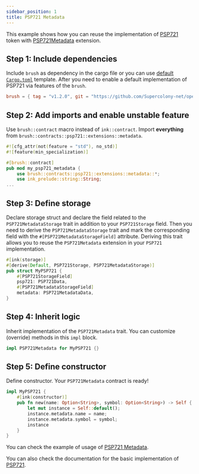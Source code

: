 ```yaml
---
sidebar_position: 1
title: PSP721 Metadata
---
```


This example shows how you can reuse the implementation of [PSP721](https://github.com/Supercolony-net/openbrush-contracts/tree/main/contracts/token/psp721) token with [PSP721Metadata](https://github.com/Supercolony-net/openbrush-contracts/tree/main/contracts/token/psp721/src/extensions/metadata.rs) extension.

## Step 1: Include dependencies

Include `brush` as dependency in the cargo file or you can use [default `Cargo.toml`](/smart-contracts/overview#the-default-toml-of-your-project-with-openbrush) template.
After you need to enable a default implementation of PSP721 via features of the `brush`.

```toml
brush = { tag = "v1.2.0", git = "https://github.com/Supercolony-net/openbrush-contracts", default-features = false, features = ["psp721"] }
```

## Step 2: Add imports and enable unstable feature

Use `brush::contract` macro instead of `ink::contract`. Import **everything** from `brush::contracts::psp721::extensions::metadata`.

```rust
#![cfg_attr(not(feature = "std"), no_std)]
#![feature(min_specialization)]

#[brush::contract]
pub mod my_psp721_metadata {
    use brush::contracts::psp721::extensions::metadata::*;
    use ink_prelude::string::String;
...
```

## Step 3: Define storage

Declare storage struct and declare the field related to the `PSP721MetadataStorage` trait in addition to your `PSP721Storage` field. Then you need to derive the `PSP721MetadataStorage` trait and mark the corresponding field with the `#[PSP721MetadataStorageField]` attribute. Deriving this trait allows you to reuse the `PSP721Metadata` extension in your `PSP721` implementation.

```rust
#[ink(storage)]
#[derive(Default, PSP721Storage, PSP721MetadataStorage)]
pub struct MyPSP721 {
    #[PSP721StorageField]
    psp721: PSP721Data,
    #[PSP721MetadataStorageField]
    metadata: PSP721MetadataData,
}
```

## Step 4: Inherit logic

Inherit implementation of the `PSP721Metadata` trait. You can customize (override) methods in this `impl` block.

```rust
impl PSP721Metadata for MyPSP721 {}
```

## Step 5: Define constructor

Define constructor. Your `PSP721Metadata` contract is ready!

```rust
impl MyPSP721 {
    #[ink(constructor)]
    pub fn new(name: Option<String>, symbol: Option<String>) -> Self {
        let mut instance = Self::default();
        instance.metadata.name = name;
        instance.metadata.symbol = symbol;
        instance
    }
}
```

You can check the example of usage of [PSP721 Metadata](https://github.com/Supercolony-net/openbrush-contracts/tree/main/examples/psp721_extensions/metadata).

You can also check the documentation for the basic implementation of [PSP721](/smart-contracts/PSP721/psp721).
